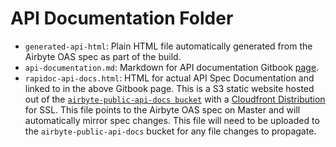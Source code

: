 # API Documentation Folder

- `generated-api-html`: Plain HTML file automatically generated from the Airbyte OAS spec as part of the build.
- `api-documentation.md`: Markdown for API documentation Gitbook [page](https://docs.airbyte.com/api-documentation).
- `rapidoc-api-docs.html`: HTML for actual API Spec Documentation and linked to in the above Gitbook page. This is a S3 static website hosted out of
  the [`airbyte-public-api-docs bucket`](https://s3.console.aws.amazon.com/s3/buckets/airbyte-public-api-docs?region=us-east-2&tab=objects) with a [Cloudfront Distribution](https://console.aws.amazon.com/cloudfront/home?#distribution-settings:E35VD0IIC8YUEW)
  for SSL. This file points to the Airbyte OAS spec on Master and will automatically mirror spec changes.
  This file will need to be uploaded to the `airbyte-public-api-docs` bucket for any file changes to propagate.
